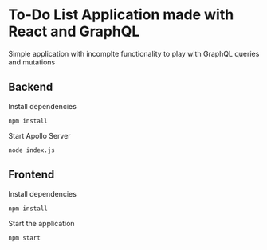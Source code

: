 # To-Do List Application made with React and GraphQL

Simple application with incomplte functionality to play with GraphQL queries and mutations

## Backend

Install dependencies

`npm install`

Start Apollo Server

`node index.js`

## Frontend

Install dependencies

`npm install`

Start the application

`npm start`